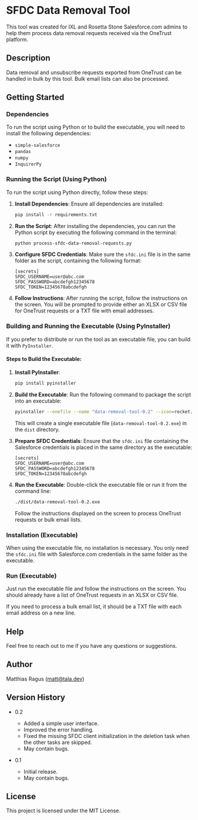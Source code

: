 # SFDC Data Removal Tool

This tool was created for IXL and Rosetta Stone Salesforce.com admins to help them process data removal requests received via the OneTrust platform.

## Description

Data removal and unsubscribe requests exported from OneTrust can be handled in bulk by this tool. Bulk email lists can also be processed.

## Getting Started

### Dependencies

To run the script using Python or to build the executable, you will need to install the following dependencies:

- `simple-salesforce`
- `pandas`
- `numpy`
- `InquirerPy`

### Running the Script (Using Python)

To run the script using Python directly, follow these steps:

1. **Install Dependencies**: Ensure all dependencies are installed:

   ```bash
   pip install -r requirements.txt
   ```

2. **Run the Script**: After installing the dependencies, you can run the Python script by executing the following command in the terminal:

   ```bash
   python process-sfdc-data-removal-requests.py
   ```

3. **Configure SFDC Credentials**: Make sure the `sfdc.ini` file is in the same folder as the script, containing the following format:

   ```
   [secrets]
   SFDC_USERNAME=user@abc.com
   SFDC_PASSWORD=abcdefgh12345678
   SFDC_TOKEN=12345678abcdefgh
   ```

4. **Follow Instructions**: After running the script, follow the instructions on the screen. You will be prompted to provide either an XLSX or CSV file for OneTrust requests or a TXT file with email addresses.

### Building and Running the Executable (Using PyInstaller)

If you prefer to distribute or run the tool as an executable file, you can build it with `PyInstaller`.

#### Steps to Build the Executable:

1. **Install PyInstaller**:

   ```bash
   pip install pyinstaller
   ```

2. **Build the Executable**: Run the following command to package the script into an executable:

   ```bash
   pyinstaller --onefile --name "data-removal-tool-0.2" --icon=rocket.ico process-sfdc-data-removal-requests.py
   ```

   This will create a single executable file (`data-removal-tool-0.2.exe`) in the `dist` directory.

3. **Prepare SFDC Credentials**: Ensure that the `sfdc.ini` file containing the Salesforce credentials is placed in the same directory as the executable:

   ```
   [secrets]
   SFDC_USERNAME=user@abc.com
   SFDC_PASSWORD=abcdefgh12345678
   SFDC_TOKEN=12345678abcdefgh
   ```

4. **Run the Executable**: Double-click the executable file or run it from the command line:

   ```bash
   ./dist/data-removal-tool-0.2.exe
   ```

   Follow the instructions displayed on the screen to process OneTrust requests or bulk email lists.

### Installation (Executable)

When using the executable file, no installation is necessary. You only need the `sfdc.ini` file with Salesforce.com credentials in the same folder as the executable.

### Run (Executable)

Just run the executable file and follow the instructions on the screen. You should already have a list of OneTrust requests in an XLSX or CSV file.

If you need to process a bulk email list, it should be a TXT file with each email address on a new line.

## Help

Feel free to reach out to me if you have any questions or suggestions.

## Author

Matthias Ragus ([matt@tala.dev](mailto:matt@tala.dev))

## Version History

* 0.2
    * Added a simple user interface.
    * Improved the error handling.
    * Fixed the missing SFDC client initialization in the deletion task when the other tasks are skipped.
    * May contain bugs.

* 0.1
    * Initial release.
    * May contain bugs.

## License

This project is licensed under the MIT License.
